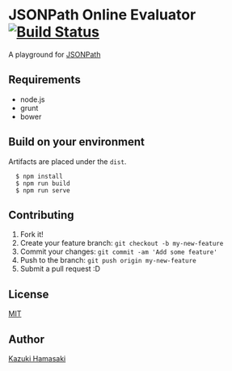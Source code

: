 # JSONPath Online Evaluator [![Build Status](https://travis-ci.org/ashphy/jsonpath-online-evaluator.svg?branch=master)](https://travis-ci.org/ashphy/jsonpath-online-evaluator)
A playground for [JSONPath](http://goessner.net/articles/JsonPath/)

## Requirements
- node.js
- grunt
- bower

## Build on your environment
Artifacts are placed under the `dist`.

```
  $ npm install
  $ npm run build
  $ npm run serve
```

## Contributing

1. Fork it!
2. Create your feature branch: `git checkout -b my-new-feature`
3. Commit your changes: `git commit -am 'Add some feature'`
4. Push to the branch: `git push origin my-new-feature`
5. Submit a pull request :D

## License
[MIT](http://opensource.org/licenses/MIT)

## Author
[Kazuki Hamasaki](http://ashphy.com)
